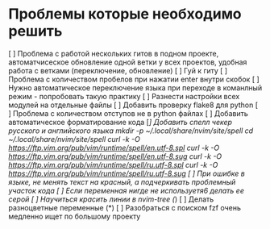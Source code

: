 # Проблемы которые необходимо решить

[ ] Проблема с работой нескольких гитов в подном проекте, автоматчисеское обновление одной ветки у всех проектов, удобная работа с ветками (переключение, обновление)
[ ] Гуй к гиту
[ ] Проблема с количеством пробелов при нажатии enter внутри скобок
[ ] Нужно автоматическое переключение языка при переходе в команлный режим - попробовать такую практику
[ ] Разнести настройки всех модулей на отдельные файлы
[ ] Добавить проверку flake8 для python
[ ] Проблема с количеством отступов не в python файлах
[ ] Добавить автоматическое форматирование кода
[*] Добавить спелл чекер русского и английского языка
mkdir -p ~/.local/share/nvim/site/spell
cd ~/.local/share/nvim/site/spell
curl -k -O https://ftp.vim.org/pub/vim/runtime/spell/en.utf-8.spl
curl -k -O https://ftp.vim.org/pub/vim/runtime/spell/en.utf-8.sug
curl -k -O https://ftp.vim.org/pub/vim/runtime/spell/ru.utf-8.spl
curl -k -O https://ftp.vim.org/pub/vim/runtime/spell/ru.utf-8.sug
[ ] При ошибке в языке, не менять текст на красный, а подчеркивать проблемный участок кода
[ ] Если переменная нигде не используетя6 делать ее серой
[ ] Научиться красить линии в nvim-tree (*)
[ ] Делать разноцветные переменные (*)
[ ] Разобраться с поиском fzf очень медленно ищет по большому проекту
